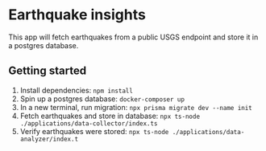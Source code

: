 # Earthquake insights

This app will fetch earthquakes from a public USGS endpoint and store it in a postgres database.

## Getting started

1. Install dependencies: `npm install`
2. Spin up a postgres database: `docker-composer up`
3. In a new terminal, run migration: `npx prisma migrate dev --name init`
4. Fetch earthquakes and store in database: `npx ts-node ./applications/data-collector/index.ts`
5. Verify earthquakes were stored: `npx ts-node ./applications/data-analyzer/index.t`
